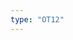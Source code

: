 ```yaml
---
type: "OT12"
---
```


<script type="text/javascript">
  var namMember = new Array(
    "favOriTe",
    "Hi High",
    "Yeolgi/Heat",
    "Perfect Love",
    "Stylish",
    "Butterfly",
    "Satellite",
    "Curiosity",
    "Colors",
    "Where You At"
  );
</script>